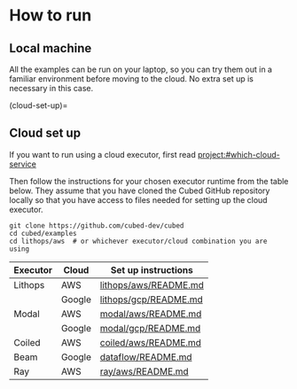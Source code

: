 # How to run

## Local machine

All the examples can be run on your laptop, so you can try them out in a familiar environment before moving to the cloud.
No extra set up is necessary in this case.

(cloud-set-up)=
## Cloud set up

If you want to run using a cloud executor, first read <project:#which-cloud-service>

Then follow the instructions for your chosen executor runtime from the table below. They assume that you have cloned the Cubed GitHub repository locally so that you have access to files needed for setting up the cloud executor.

```shell
git clone https://github.com/cubed-dev/cubed
cd cubed/examples
cd lithops/aws  # or whichever executor/cloud combination you are using
```

| Executor  | Cloud  | Set up instructions                            |
|-----------|--------|------------------------------------------------|
| Lithops   | AWS    | [lithops/aws/README.md](https://github.com/cubed-dev/cubed/blob/main/examples/lithops/aws/README.md) |
|           | Google | [lithops/gcp/README.md](https://github.com/cubed-dev/cubed/blob/main/examples/lithops/gcp/README.md) |
| Modal     | AWS    | [modal/aws/README.md](https://github.com/cubed-dev/cubed/blob/main/examples/modal/aws/README.md)     |
|           | Google | [modal/gcp/README.md](https://github.com/cubed-dev/cubed/blob/main/examples/modal/gcp/README.md)     |
| Coiled    | AWS    | [coiled/aws/README.md](https://github.com/cubed-dev/cubed/blob/main/examples/coiled/aws/README.md)   |
| Beam      | Google | [dataflow/README.md](https://github.com/cubed-dev/cubed/blob/main/examples/dataflow/README.md)       |
| Ray       | AWS    | [ray/aws/README.md](https://github.com/cubed-dev/cubed/blob/main/examples/ray/aws/README.md)         |
